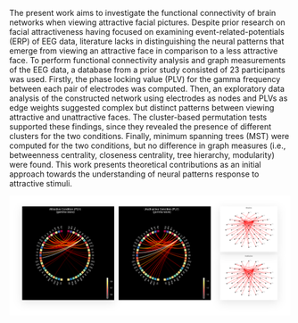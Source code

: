 The present work aims to investigate the functional connectivity of brain networks when viewing attractive facial pictures. Despite prior research on facial attractiveness having focused on examining event-related-potentials (ERP) of EEG data, literature lacks in distinguishing the neural patterns that emerge from viewing an attractive face in comparison to a less attractive face. To perform functional connectivity analysis and graph measurements of the EEG data, a database from a prior study consisted of 23 participants was used. Firstly, the phase locking value (PLV) for the gamma frequency between each pair of electrodes was computed. Then, an exploratory data analysis of the constructed network using electrodes as nodes and PLVs as edge weights suggested complex but distinct patterns between viewing attractive and unattractive faces. The cluster-based permutation tests supported these findings, since they revealed the presence of different clusters for the two conditions. Finally, minimum spanning trees (MST) were computed for the two conditions, but no difference in graph measures (i.e., betweenness centrality, closeness centrality, tree hierarchy, modularity) were found. This work presents theoretical contributions as an initial approach towards the understanding of neural patterns response to attractive stimuli.

![Optional Text](https://github.com/nunokf/Graph-Theoretical-Analysis-of-Facial-Attractiveness-EEG-Functional-Connectivity-Patterns/blob/main/network/network.png)

